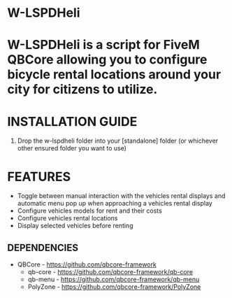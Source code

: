 # W-LSPDHeli

# W-LSPDHeli is a script for FiveM QBCore allowing you to configure bicycle rental locations around your city for citizens to utilize.

<h1>INSTALLATION GUIDE</h1>

1. Drop the w-lspdheli folder into your [standalone] folder (or whichever other ensured folder you want to use)

<h1>FEATURES</h1>

- Toggle between manual interaction with the vehicles rental displays and automatic menu pop up when approaching a vehicles rental display
- Configure vehicles models for rent and their costs
- Configure vehicles rental locations
- Display selected vehicles before renting

**DEPENDENCIES**
-----
- QBCore - https://github.com/qbcore-framework
  - qb-core - https://github.com/qbcore-framework/qb-core
  - qb-menu - https://github.com/qbcore-framework/qb-menu
  - PolyZone - https://github.com/qbcore-framework/PolyZone